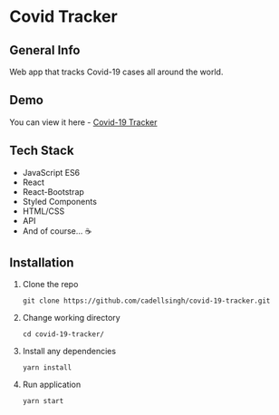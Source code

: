 # Covid Tracker

## General Info

Web app that tracks Covid-19 cases all around the world.

## Demo

You can view it here - [Covid-19 Tracker](https://cadellsingh-covid-19-tracker.netlify.app)

## Tech Stack

- JavaScript ES6
- React
- React-Bootstrap
- Styled Components
- HTML/CSS
- API
- And of course... ☕️

## Installation

1. Clone the repo

   ```
   git clone https://github.com/cadellsingh/covid-19-tracker.git
   ```

2. Change working directory

   ```
   cd covid-19-tracker/
   ```

3. Install any dependencies

   ```
   yarn install
   ```

4. Run application

   ```
   yarn start
   ```
